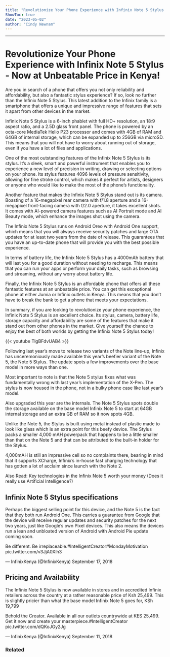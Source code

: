```yaml
---
title: "Revolutionize Your Phone Experience with Infinix Note 5 Stylus - Now at Unbeatable Price in Kenya!"
ShowToc: true 
date: "2023-05-02"
author: "Cindy Newnam"
---
```

*****
# Revolutionize Your Phone Experience with Infinix Note 5 Stylus - Now at Unbeatable Price in Kenya!

Are you in search of a phone that offers you not only reliability and affordability, but also a fantastic stylus experience? If so, look no further than the Infinix Note 5 Stylus. This latest addition to the Infinix family is a smartphone that offers a unique and impressive range of features that sets it apart from other devices in the market.

Infinix Note 5 Stylus is a 6-inch phablet with full HD+ resolution, an 18:9 aspect ratio, and a 2.5D glass front panel. The phone is powered by an octa-core MediaTek Helio P23 processor and comes with 4GB of RAM and 64GB of internal storage, which can be expanded up to 256GB via microSD. This means that you will not have to worry about running out of storage, even if you have a lot of files and applications.

One of the most outstanding features of the Infinix Note 5 Stylus is its stylus. It’s a sleek, smart and powerful instrument that enables you to experience a new level of precision in writing, drawing or selecting options on your phone. Its stylus features 4096 levels of pressure sensitivity, allowing for fine stroke control, which makes it perfect for artists, designers or anyone who would like to make the most of the phone’s functionality.

Another feature that makes the Infinix Note 5 Stylus stand out is its camera. Boasting of a 16-megapixel rear camera with f/1.8 aperture and a 16-megapixel front-facing camera with f/2.0 aperture, it takes excellent shots. It comes with AI-powered camera features such as AI Portrait mode and AI Beauty mode, which enhance the images shot using the camera.

The Infinix Note 5 Stylus runs on Android Oreo with Android One support, which means that you will always receive security patches and large OTA updates for at least two years from the date of release. This guarantees that you have an up-to-date phone that will provide you with the best possible experience.

In terms of battery life, the Infinix Note 5 Stylus has a 4000mAh battery that will last you for a good duration without needing to recharge. This means that you can run your apps or perform your daily tasks, such as browsing and streaming, without any worry about battery life.

Finally, the Infinix Note 5 Stylus is an affordable phone that offers all these fantastic features at an unbeatable price. You can get this exceptional phone at either Jumia or Infinix outlets in Kenya. This means that you don’t have to break the bank to get a phone that meets your expectations.

In summary, if you are looking to revolutionize your phone experience, the Infinix Note 5 Stylus is an excellent choice. Its stylus, camera, battery life, storage capacity and affordability are some of the features that make it stand out from other phones in the market. Give yourself the chance to enjoy the best of both worlds by getting the Infinix Note 5 Stylus today!

{{< youtube TlgBFdvUAB4 >}} 



Following last year’s move to release two variants of the Note line-up, Infinix has unceremoniously made available this year’s beefier variant of the Note 5, the Note 5 Stylus. The update spots a few improvements over the base model in more ways than one.
 
Most important to note is that the Note 5 stylus fixes what was fundamentally wrong with last year’s implementation of the X-Pen. The stylus is now housed in the phone, not in a bulky phone case like last year’s model.
 
Also upgraded this year are the internals. The Note 5 Stylus spots double the storage available on the base model Infinix Note 5 to start at 64GB internal storage and an extra GB of RAM so it now spots 4GB.
 
Unlike the Note 5, the Stylus is built using metal instead of plastic made to look like glass which is an extra point for this beefy device. The Stylus packs a smaller 4,000 mAH powerpack that happens to be a little smaller than that on the Note 5 and that can be attributed to the built-in holder for the Stylus.
 
4,000mAH is still an impressive cell so no complaints there, bearing in mind that it supports XCharge, Infinix’s in-house fast charging technology that has gotten a lot of acclaim since launch with the Note 2.
 
Also Read: Key technologies in the Infinix Note 5 worth your money (Does it really use Artificial Intelligence?)
 
## Infinix Note 5 Stylus specifications
 

Perhaps the biggest selling point for this device, and the Note 5 is the fact that they both run Android One. This carries a guarantee from Google that the device will receive regular updates and security patches for the next two years, just like Google’s own Pixel devices. This also means the devices run a lean and unbloated version of Android with Android Pie update coming soon.
 
Be different. Be irreplaceable.#IntelligentCreator#MondayMotivation pic.twitter.com/v3JjA0Xlh3
 
— InfinixKenya (@InfinixKenya) September 17, 2018
 
## Pricing and Availability
 
The Infinix Note 5 Stylus is now available in stores and in accredited Infinix retailers across the country at a rather reasonable price of Ksh 25,499. This is slightly pricier than what the base model Infinix Note 5 goes for, KSh 19,799 
 

 
Behold the Creator.
Available in all our outlets countrywide at KES 25,499.
Get it now and create your masterpiece.#IntelligentCreator pic.twitter.com/dQKoJGy2Jg
 
— InfinixKenya (@InfinixKenya) September 11, 2018
 
### Related



